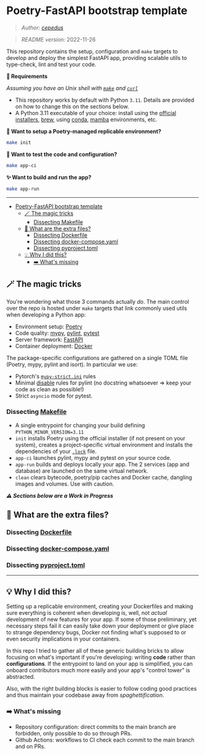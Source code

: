 # Poetry-FastAPI bootstrap template
> *Author: [cepedus](https://www.github.com/cepedus)*

> *README version:* 2022-11-26

This repository contains the setup, configuration and `make` targets to develop and deploy the simplest FastAPI app, providing scalable utils to type-check, lint and test your code.

**🚦 Requirements**

*Assuming you have an Unix shell with [`make`](https://www.gnu.org/software/make/) and [`curl`](https://curl.se/)*


- This repository works by default with Python `3.11`. Details are provided on how to change this on the sections below.
- A Python 3.11 executable of your choice: install using the [official installers](https://www.python.org/downloads/), [brew](https://brew.sh/), using [conda](https://docs.conda.io/en/latest/miniconda.html), [mamba](https://mamba.readthedocs.io/en/latest/index.html) environments, etc.


**🥾 Want to setup a Poetry-managed replicable environment?**
```bash
make init
```

**🧪 Want to test the code and configuration?**
```bash
make app-ci
```

**✨ Want to build and run the app?**
```bash
make app-run
```

---

- [Poetry-FastAPI bootstrap template](#poetry-fastapi-bootstrap-template)
  - [🪄 The magic tricks](#-the-magic-tricks)
    - [Dissecting Makefile](#dissecting-makefile)
  - [👀 What are the extra files?](#-what-are-the-extra-files)
    - [Dissecting Dockerfile](#dissecting-dockerfile)
    - [Dissecting docker-compose.yaml](#dissecting-docker-composeyaml)
    - [Dissecting pyproject.toml](#dissecting-pyprojecttoml)
  - [💡 Why I did this?](#-why-i-did-this)
    - [➡️ What's missing](#️-whats-missing)

## 🪄 The magic tricks

You're wondering what those 3 commands actually *do*. The main control over the repo is hosted under `make` targets that link commonly used utils when developing a Python app:

- Environment setup: [Poetry](https://python-poetry.org/docs/)
- Code quality: [mypy](https://mypy.readthedocs.io/en/stable/), [pylint](https://pylint.pycqa.org/en/latest/), [pytest](https://docs.pytest.org/en/latest/)
- Server framework: [FastAPI](https://fastapi.tiangolo.com/)
- Container deployment: [Docker](https://docs.docker.com/get-started/overview/)

The package-specific configurations are gathered on a single TOML file (Poetry, mypy, pylint and isort). In particular we use:
- Pytorch's [`mypy-strict.ini`](https://github.com/pytorch/pytorch/blob/master/mypy-strict.ini) rules
- Minimal [disable](https://github.com/cepedus/poetry-bootstrap/blob/main/pyproject.toml#L419) rules for pylint (no docstring whatsoever => keep your code as clean as possible!)
- Strict `asyncio` mode for pytest.

### Dissecting [Makefile](./Makefile)

- A single entrypoint for changing your build defining `PYTHON_MINOR_VERSION=3.11`
- `init` installs Poetry using the official installer (if not present on your system), creates a project-specific virtual environment and installs the dependencies of your [`.lock`](poetry.lock) file.
- `app-ci` launches pylint, mypy and pytest on your source code.
- `app-run` builds and deploys locally your app. The 2 services (app and database) are launched on the same virtual network.
- `clean` clears bytecode, poetry/pip caches and Docker cache, dangling images and volumes. Use with caution.

***⚠️ Sections below are a Work in Progress***

## 👀 What are the extra files?

### Dissecting [Dockerfile](./Dockerfile)


### Dissecting [docker-compose.yaml](./docker-compose.yaml)


### Dissecting [pyproject.toml](./pyproject.toml)

---

## 💡 Why I did this?

Setting up a replicable environment, creating your Dockerfiles and making sure everything is coherent when developing is, well, not *actual* development of new features for your app. If some of those preliminary, yet necessary steps fail it can easily take down your deployment or give place to strange dependency bugs, Docker not finding what's supposed to or even security implications in your containers.

In this repo I tried to gather all of these generic building bricks to allow focusing on what's important if you're developing: writing **code** rather than **configurations**. If the entrypoint to land on your app is simplified, you can onboard contributors much more easily and your app's "control tower" is abstracted. 

Also, with the right building blocks is easier to follow coding good practices and thus maintain your codebase away from *spaghettification*.

### ➡️ What's missing
- Repository configuration: direct commits to the main branch are forbidden, only possible to do so through PRs.
- Github Actions: workflows to CI check each commit to the main branch and on PRs.
